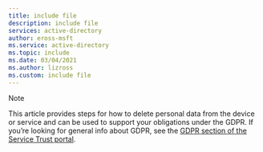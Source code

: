 ```yaml
---
title: include file
description: include file
services: active-directory
author: eross-msft
ms.service: active-directory
ms.topic: include
ms.date: 03/04/2021
ms.author: lizross
ms.custom: include file
---
```


>[!Note] 
> This article provides steps for how to delete personal data from the device or service and can be used to support your obligations under the GDPR. If you’re looking for general info about GDPR, see the [GDPR section of the Service Trust portal](https://servicetrust.microsoft.com/ViewPage/GDPRGetStarted).
